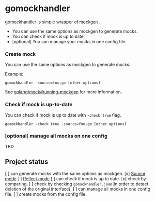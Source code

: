 # gomockhandler

gomockhandler is simple wrapper of [mockgen](https://github.com/golang/mock) .

- You can use the same options as mockgen to generate mocks.
- You can check if mock is up to date.
- [optional] You can manage your mocks in one config file.

### Create mock

You can use the same options as mockgen to generate mocks.

Example:
```
gomockhandler -source=foo.go [other options]
```

See [golang/mock#running-mockgen](https://github.com/golang/mock#running-mockgen) for more information.

### Check if mock is up-to-date

You can check if mock is up to date with `-check true` flag.

```
gomockhandler -check true -source=foo.go [other options]
```

### [optional] manage all mocks on one config

TBD

## Project status

[ ] can generate mocks with the same options as mockgen.
  [x] [Source mode](https://github.com/golang/mock#source-mode)
  [ ] [Reflect mode](https://github.com/golang/mock#reflect-mode)
[ ] can check if mock is up to date.
  [x] check by comparing.
  [ ] check by checking `gomockhandler.json`(in order to detect deletion of the original interface).
[ ] can manage all mocks in one config file. 
  [ ] create mocks from the config file.
